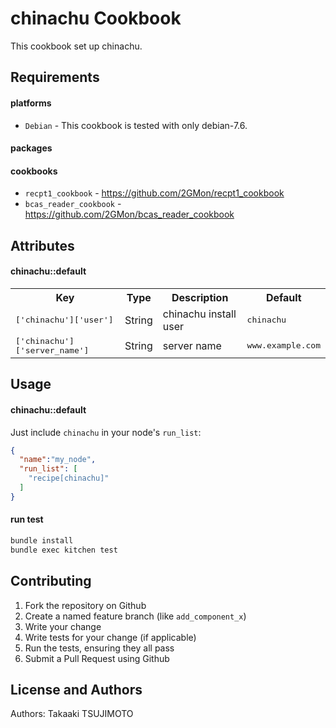chinachu Cookbook
=================
This cookbook set up chinachu.

Requirements
------------

#### platforms
- `Debian` - This cookbook is tested with only debian-7.6.

#### packages

#### cookbooks
- `recpt1_cookbook` - https://github.com/2GMon/recpt1_cookbook
- `bcas_reader_cookbook` - https://github.com/2GMon/bcas_reader_cookbook

Attributes
----------
#### chinachu::default
<table>
  <tr>
    <th>Key</th>
    <th>Type</th>
    <th>Description</th>
    <th>Default</th>
  </tr>
  <tr>
    <td><tt>['chinachu']['user']</tt></td>
    <td>String</td>
    <td>chinachu install user</td>
    <td><tt>chinachu</tt></td>
  </tr>
  <tr>
    <td><tt>['chinachu']['server_name']</tt></td>
    <td>String</td>
    <td>server name</td>
    <td><tt>www.example.com</tt></td>
  </tr>
</table>

Usage
-----
#### chinachu::default
Just include `chinachu` in your node's `run_list`:

```json
{
  "name":"my_node",
  "run_list": [
    "recipe[chinachu]"
  ]
}
```

#### run test

```bash
bundle install
bundle exec kitchen test
```

Contributing
------------
1. Fork the repository on Github
2. Create a named feature branch (like `add_component_x`)
3. Write your change
4. Write tests for your change (if applicable)
5. Run the tests, ensuring they all pass
6. Submit a Pull Request using Github

License and Authors
-------------------
Authors: Takaaki TSUJIMOTO

